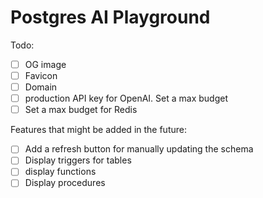 # Postgres AI Playground

Todo:
- [ ] OG image
- [ ] Favicon
- [ ] Domain
- [ ] production API key for OpenAI. Set a max budget
- [ ] Set a max budget for Redis

Features that might be added in the future:
- [ ] Add a refresh button for manually updating the schema
- [ ] Display triggers for tables
- [ ] display functions
- [ ] Display procedures